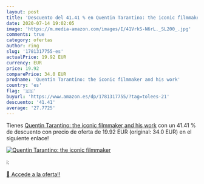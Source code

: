 ```yaml
---
layout: post
title: 'Descuento del 41.41 % en Quentin Tarantino: the iconic filmmaker '
date: 2020-07-14 19:02:05
image: 'https://m.media-amazon.com/images/I/41VrkS-N6rL._SL200_.jpg'
comments: true
category: ofertas
author: ring
slug: '1781317755-es'
actualPrice: 19.92 EUR
currency: EUR
price: 19.92
comparePrice: 34.0 EUR
prodname: 'Quentin Tarantino: the iconic filmmaker and his work'
country: 'es'
flag: '🇪🇸'
buyurl: 'https://www.amazon.es/dp/1781317755/?tag=tolees-21'
descuento: '41.41'
average: '27.7725'
---
```


Tienes [Quentin Tarantino: the iconic filmmaker and his work](https://www.amazon.es/dp/1781317755/?tag=tolees-21) con un 41.41 % de descuento con precio de oferta de 19.92 EUR (original: 34.0 EUR) en el siguiente enlace!

[![Quentin Tarantino: the iconic filmmaker ](https://m.media-amazon.com/images/I/41VrkS-N6rL._SL200_.jpg)](https://www.amazon.es/dp/1781317755/?tag=tolees-21)

ℹ️:


[🛒 Accede a la oferta!!](https://www.amazon.es/dp/1781317755/?tag=tolees-21)
